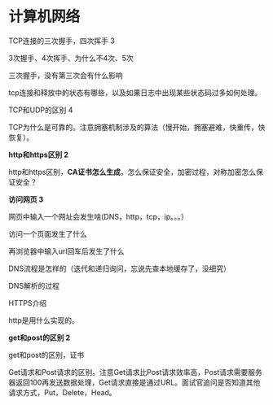 # 计算机网络

TCP连接的三次握手，四次挥手 3

3次握手、4次挥手、为什么不4次、5次

三次握手，没有第三次会有什么影响

tcp连接和释放中的状态有哪些，以及如果日志中出现某些状态码过多如何处理。

TCP和UDP的区别 4

TCP为什么是可靠的。注意拥塞机制涉及的算法（慢开始，拥塞避难，快重传，快恢复）。

**http和https区别 2**

http和https区别，**CA证书怎么生成**，怎么保证安全，加密过程，对称加密怎么保证安全？

**访问网页 3**

网页中输入一个网址会发生啥\(DNS，http，tcp，ip。。。）

访问一个页面发生了什么

再浏览器中输入url回车后发生了什么



DNS流程是怎样的（迭代和递归询问，忘说先查本地缓存了，没细究）

DNS解析的过程

HTTPS介绍

http是用什么实现的。

**get和post的区别 2**

get和post的区别，证书

Get请求和Post请求的区别。注意Get请求比Post请求效率高，Post请求需要服务器返回100再发送数据处理，Get请求直接是通过URL。面试官追问是否知道其他请求方式，Put，Delete，Head。



